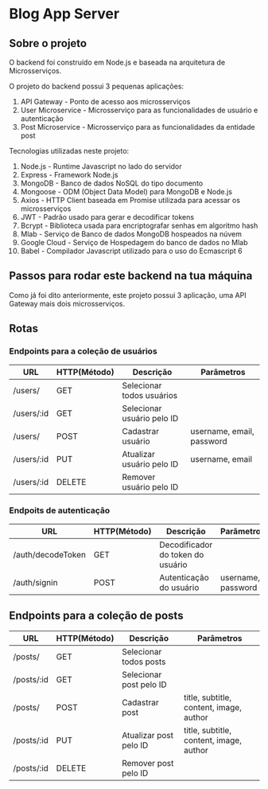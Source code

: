 # Blog App Server

## Sobre o projeto

O backend foi construído em Node.js e baseada na arquitetura de Microsserviços.

O projeto do backend possui 3 pequenas aplicações: 

1. API Gateway - Ponto de acesso aos microsserviços
2. User Microservice - Microsserviço para as funcionalidades de usuário e autenticação
3. Post Microservice - Microsserviço para as funcionalidades da entidade post

Tecnologias utilizadas neste projeto:

01. Node.js - Runtime Javascript no lado do servidor
02. Express - Framework Node.js
03. MongoDB - Banco de dados NoSQL do tipo documento
04. Mongoose - ODM (Object Data Model) para MongoDB e Node.js
05. Axios - HTTP Client baseada em Promise utilizada para acessar os microsserviços
06. JWT - Padrão usado para gerar e decodificar tokens
07. Bcrypt - Biblioteca usada para encriptografar senhas em algoritmo hash
08. Mlab - Serviço de Banco de dados MongoDB hospeados na núvem
09. Google Cloud - Serviço de Hospedagem do banco de dados no Mlab 
10. Babel - Compilador Javascript utilizado para o uso do Ecmascript 6

## Passos para rodar este backend na tua máquina

Como já foi dito anteriormente, este projeto possui 3 aplicação, uma API Gateway mais dois microsserviços.


## Rotas

### Endpoints para a coleção de usuários

URL                   |  HTTP(Método)  |      Descrição            |       Parâmetros          |
----------------------|--------------- | --------------------------| --------------------------|
/users/               |    GET         | Selecionar todos usuários |                           |
/users/:id            |    GET         | Selecionar usuário pelo ID|                           |
/users/               |    POST        | Cadastrar usuário         | username, email, password |
/users/:id            |    PUT         | Atualizar usuário pelo ID | username, email           |
/users/:id            |    DELETE      | Remover usuário pelo ID   |                           |

### Endpoits de autenticação

URL                   |     HTTP(Método)  |      Descrição                    |    Parâmetros      |
----------------------| ----------------- | --------------------------------- | ------------------ | 
/auth/decodeToken     |       GET         | Decodificador do token do usuário |                    |
/auth/signin          |       POST        | Autenticação do usuário           | username, password |

## Endpoints para a coleção de posts

URL                   |  HTTP(Método)  |      Descrição          |       Parâmetros                        |
----------------------|--------------- | ------------------------| ----------------------------------------|
/posts/               |    GET         | Selecionar todos posts  |                                         |
/posts/:id            |    GET         | Selecionar post pelo ID |                                         |
/posts/               |    POST        | Cadastrar post          | title, subtitle, content, image, author |
/posts/:id            |    PUT         | Atualizar post pelo ID  | title, subtitle, content, image, author |
/posts/:id            |    DELETE      | Remover post pelo ID    |                                         |
